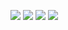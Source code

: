 [![](https://img.shields.io/appveyor/ci/gruntjs/grunt.svg)](https://zhangjichengcc.github.io/blog/)
[![](https://img.shields.io/github/manifest-json/v/zhangjicheng/bolgCode.svg)](https://zhangjichengcc.github.io/blog/)
![](https://img.shields.io/github/package-json/v/:user/:repo/:branch.svg?style=popout)
![](https://img.shields.io/steam/size/:fileId.svg)
